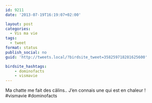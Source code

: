 ```yaml
---
id: 9211
date: '2013-07-19T16:19:07+02:00'

layout: post
categories:
  - Vis ma vie
tags:
  - tweet
format: status
publish_social: no
guid: 'http://tweets.local/?birdsite_tweet=358259718281625600'

birdsite_hashtags:
    - dominofacts
    - vismavie
---
```


Ma chatte me fait des câlins.. J’en connais une qui est en chaleur ! #vismavie #dominofacts
